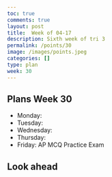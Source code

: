 ```yaml
---
toc: true
comments: true
layout: post
title:  Week of 04-17
description: Sixth week of tri 3
permalink: /points/30
image: /images/points.jpeg
categories: []
type: plan
week: 30
---
```


## Plans Week 30
> 
- Monday:
- Tuesday: 
- Wednesday:
- Thursday: 
- Friday: AP MCQ Practice Exam 

## Look ahead
> 